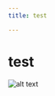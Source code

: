 ```yaml
---
title: test

---
```


# test

![alt text](https://files.slack.com/files-pri/T0HTW3H0V-F04N58GE6N5/image.png?pub_secret=6d1b5e8eb3)